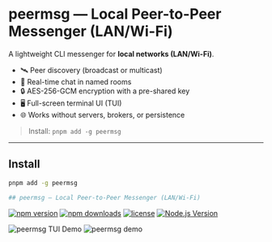 # peermsg — Local Peer-to-Peer Messenger (LAN/Wi-Fi)

A lightweight CLI messenger for **local networks (LAN/Wi-Fi)**.  
- 🛰️ Peer discovery (broadcast or multicast)  
- 💬 Real-time chat in named rooms  
- 🔒 AES-256-GCM encryption with a pre-shared key  
- 🖥️ Full-screen terminal UI (TUI)  
- 🌐 Works without servers, brokers, or persistence

> Install: `pnpm add -g peermsg`

---

## Install

```bash
pnpm add -g peermsg

## peermsg — Local Peer-to-Peer Messenger (LAN/Wi-Fi)

```
[![npm version](https://img.shields.io/npm/v/peermsg.svg?style=flat-square)](https://www.npmjs.com/package/peermsg)
[![npm downloads](https://img.shields.io/npm/dm/peermsg.svg?style=flat-square)](https://www.npmjs.com/package/peermsg)
[![license](https://img.shields.io/npm/l/peermsg.svg?style=flat-square)](./LICENSE)
[![Node.js Version](https://img.shields.io/node/v/peermsg.svg?style=flat-square)](https://nodejs.org)

![peermsg TUI Demo](docs/demo.png)
![peermsg demo](docs/demo.gif)


